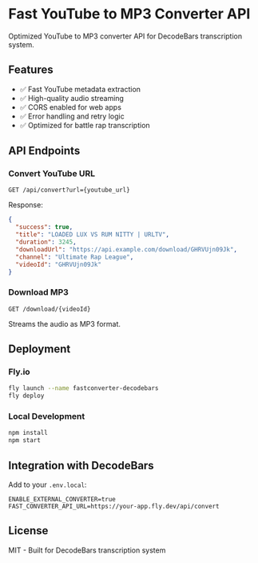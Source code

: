 # Fast YouTube to MP3 Converter API

Optimized YouTube to MP3 converter API for DecodeBars transcription system.

## Features

- ✅ Fast YouTube metadata extraction
- ✅ High-quality audio streaming
- ✅ CORS enabled for web apps
- ✅ Error handling and retry logic
- ✅ Optimized for battle rap transcription

## API Endpoints

### Convert YouTube URL
```
GET /api/convert?url={youtube_url}
```

Response:
```json
{
  "success": true,
  "title": "LOADED LUX VS RUM NITTY | URLTV",
  "duration": 3245,
  "downloadUrl": "https://api.example.com/download/GHRVUjn09Jk",
  "channel": "Ultimate Rap League",
  "videoId": "GHRVUjn09Jk"
}
```

### Download MP3
```
GET /download/{videoId}
```

Streams the audio as MP3 format.

## Deployment

### Fly.io
```bash
fly launch --name fastconverter-decodebars
fly deploy
```

### Local Development
```bash
npm install
npm start
```

## Integration with DecodeBars

Add to your `.env.local`:
```env
ENABLE_EXTERNAL_CONVERTER=true
FAST_CONVERTER_API_URL=https://your-app.fly.dev/api/convert
```

## License

MIT - Built for DecodeBars transcription system